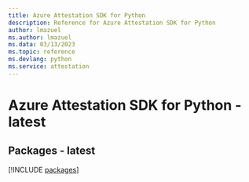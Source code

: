 ```yaml
---
title: Azure Attestation SDK for Python
description: Reference for Azure Attestation SDK for Python
author: lmazuel
ms.author: lmazuel
ms.data: 03/13/2023
ms.topic: reference
ms.devlang: python
ms.service: attestation
---
```

# Azure Attestation SDK for Python - latest
## Packages - latest
[!INCLUDE [packages](attestation-index.md)]